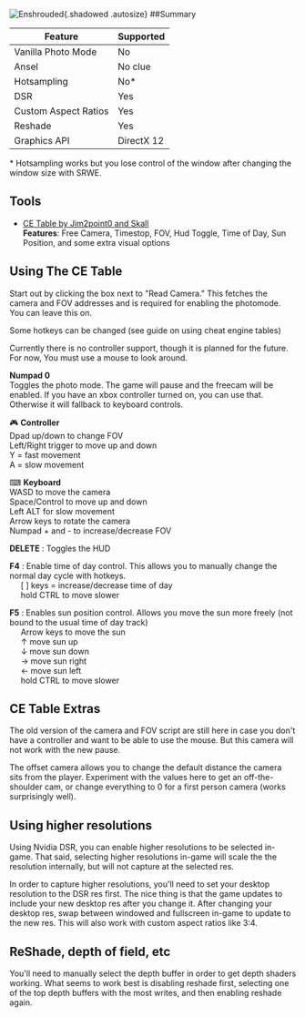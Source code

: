 ![Enshrouded](\Images\enshrouded_header.png "Shot by jim2point0"){.shadowed .autosize}
##Summary

Feature | Supported
--|--
Vanilla Photo Mode | No
Ansel | No clue
Hotsampling | No*
DSR | Yes
Custom Aspect Ratios | Yes
Reshade | Yes
Graphics API | DirectX 12

\* Hotsampling works but you lose control of the window after changing the window size with SRWE. 
 
## Tools

* [CE Table by Jim2point0 and Skall](..\CheatTables\enshrouded_v3.CT)  
**Features**: Free Camera, Timestop, FOV, Hud Toggle, Time of Day, Sun Position, and some extra visual options

## Using The CE Table

Start out by clicking the box next to "Read Camera." This fetches the camera and FOV addresses and is required for enabling the photomode. You can leave this on.

Some hotkeys can be changed (see guide on using cheat engine tables)

Currently there is no controller support, though it is planned for the future. For now, You must use a mouse to look around.  

**Numpad 0**  
Toggles the photo mode. The game will pause and the freecam will be enabled. If you have an xbox controller turned on, you can use that. Otherwise it will fallback to keyboard controls.  

🎮 **Controller**  
Dpad up/down to change FOV  
Left/Right trigger to move up and down  
Y = fast movement  
A = slow movement  

⌨ **Keyboard**  
WASD to move the camera  
Space/Control to move up and down  
Left ALT for slow movement  
Arrow keys to rotate the camera  
Numpad + and - to increase/decrease FOV  

**DELETE** : Toggles the HUD

**F4** : Enable time of day control. This allows you to manually change the normal day cycle with hotkeys.  
  &nbsp;&nbsp;&nbsp;&nbsp; [ ] keys = increase/decrease time of day  
  &nbsp;&nbsp;&nbsp;&nbsp; hold CTRL to move slower  

**F5** : Enables sun position control. Allows you move the sun more freely (not bound to the usual time of day track)  
  &nbsp;&nbsp;&nbsp;&nbsp; Arrow keys to move the sun  
  &nbsp;&nbsp;&nbsp;&nbsp; ↑   move sun up  
  &nbsp;&nbsp;&nbsp;&nbsp; ↓	move sun down  
  &nbsp;&nbsp;&nbsp;&nbsp; →	move sun right  
  &nbsp;&nbsp;&nbsp;&nbsp; ←	move sun left  
  &nbsp;&nbsp;&nbsp;&nbsp; hold CTRL to move slower

## CE Table Extras
The old version of the camera and FOV script are still here in case you don't have a controller and want to be able to use the mouse. But this camera will not work with the new pause. 

The offset camera allows you to change the default distance the camera sits from the player. Experiment with the values here to get an off-the-shoulder cam, or change everything to 0 for a first person camera (works surprisingly well).

## Using higher resolutions

Using Nvidia DSR, you can enable higher resolutions to be selected in-game. That said, selecting higher resolutions in-game will scale the the resolution internally, but will not capture at the selected res. 

In order to capture higher resolutions, you'll need to set your desktop resolution to the DSR res first. The nice thing is that the game updates to include your new desktop res after you change it. After changing your desktop res, swap between windowed and fullscreen in-game to update to the new res. This will also work with custom aspect ratios like 3:4.

## ReShade, depth of field, etc

You'll need to manually select the depth buffer in order to get depth shaders working. What seems to work best is disabling reshade first, selecting one of the top depth buffers with the most writes, and then enabling reshade again. 